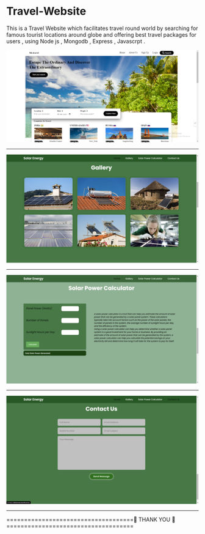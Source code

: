 # Travel-Website
This is a Travel Website which facilitates travel round world by searching for famous tourist locations around globe and offering best travel packages for users , using Node js , Mongodb , Express , Javascrpt .



![](https://github.com/Shubham-Yadav003/Travel-Website/blob/main/public/pics/i1.png)
<hr>
<img src="https://github.com/VinayThakur04/Solar-Power-Calculator/blob/main/gallery.png" alt="">
<hr>
<img src="https://github.com/VinayThakur04/Solar-Power-Calculator/blob/main/calculator.png" alt="">
<hr>
<img src="https://github.com/VinayThakur04/Solar-Power-Calculator/blob/main/contact%20us.png" alt="">
<hr>
====================================🙏 THANK YOU 🙏====================================
